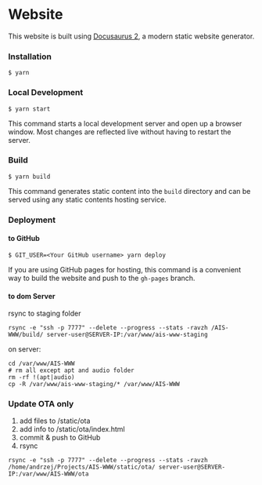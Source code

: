 # Website

This website is built using [Docusaurus 2](https://v2.docusaurus.io/), a modern static website generator.

### Installation

```
$ yarn
```

### Local Development

```
$ yarn start
```

This command starts a local development server and open up a browser window. Most changes are reflected live without having to restart the server.

### Build

```
$ yarn build
```

This command generates static content into the `build` directory and can be served using any static contents hosting service.

### Deployment


#### to GitHub
```
$ GIT_USER=<Your GitHub username> yarn deploy
```

If you are using GitHub pages for hosting, this command is a convenient way to build the website and push to the `gh-pages` branch.


#### to dom Server

rsync to staging folder

```
rsync -e "ssh -p 7777" --delete --progress --stats -ravzh /AIS-WWW/build/ server-user@SERVER-IP:/var/www/ais-www-staging
```

on server:

```
cd /var/www/AIS-WWW
# rm all except apt and audio folder
rm -rf !(apt|audio)
cp -R /var/www/ais-www-staging/* /var/www/AIS-WWW
```

### Update OTA only

1. add files to /static/ota
2. add info to /static/ota/index.html
3. commit & push to GitHub
4. rsync
```
rsync -e "ssh -p 7777" --delete --progress --stats -ravzh /home/andrzej/Projects/AIS-WWW/static/ota/ server-user@SERVER-IP:/var/www/AIS-WWW/ota
```
